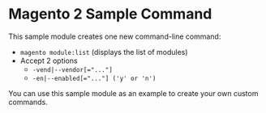 # Magento 2 Sample Command

This sample module creates one new command-line command:

*   `magento module:list` (displays the list of modules) 
*   Accept 2 options
	* `-vend|--vendor[="..."]`
	* `-en|--enabled[="..."] ('y' or 'n')`

You can use this sample module as an example to create your own custom commands.

